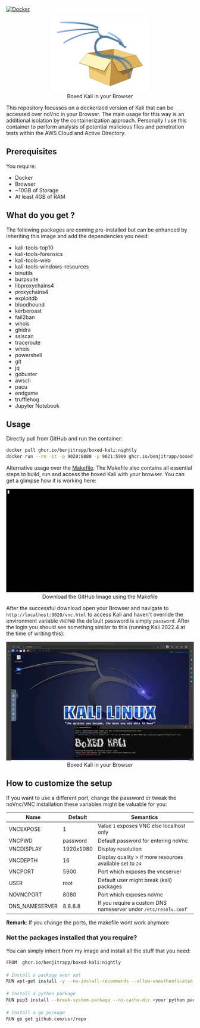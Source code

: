 [![Docker](https://github.com/BenjiTrapp/boxed-kali/actions/workflows/docker-publish.yml/badge.svg)](https://github.com/BenjiTrapp/boxed-kali/actions/workflows/docker-publish.yml)

<p align="center">
<img height="200" src="static/boxed-kali.png">
<br>Boxed Kali in your Browser
</p>

This repository focusses on a dockerized version of Kali that can be accessed over noVnc in your Browser. The main usage for this way is an additional isolation by the containerization approach. Personally I use this container to perform analysis of potential malicious files and penetration tests within the AWS Cloud and Active Directory.

## Prerequisites

You require:

* Docker
* Browser
* ~10GB of Storage
* At least 4GB of RAM

## What do you get ?

The following packages are coming pre-installed but can be enhanced by inheriting this image and add the dependencies you need:

* kali-tools-top10
* kali-tools-forensics
* kali-tools-web
* kali-tools-windows-resources
* binutils
* burpsuite
* libproxychains4
* proxychains4
* exploitdb
* bloodhound
* kerberoast
* fail2ban
* whois
* ghidra
* sslscan
* traceroute
* whois
* powershell
* git
* jq
* gobuster
* awscli
* pacu
* endgame
* trufflehog
* Jupyter Notebook

## Usage

Directly pull from GitHub and run the container:

```bash
docker pull ghcr.io/benjitrapp/boxed-kali:nightly
docker run --rm -it -p 9020:8080 -p 9021:5900 ghcr.io/benjitrapp/boxed-kali:nightly kali
```

Alternative usage over the [Makefile](https://github.com/BenjiTrapp/boxed-kali/blob/main/Makefile). The Makefile also contains all essential steps to build, run and access the boxed Kali with your browser. You can get a glimpse how it is working here:

<p align="center">
<img src="static/Herunterladen.gif">
<br>Download the GitHub Image using the Makefile
</p>

After the successful download open your Browser and navigate to `http://localhost:9020/vnc.html` to access Kali and haven't override the environment variable `VNCPWD` the default password is simply `password`. After the login you should see something similar to this (running Kali 2022.4 at the time of writing this):

<p align="center">
<img src="static/browser.png">
<br>Boxed Kali in your Browser
</p>

## How to customize the setup

If you want to use a different port, change the password or tweak the noVnc/VNC installation these variables might be valuable for you:

| Name           | Default   | Semantics                                                       |
| -------------- | --------- | --------------------------------------------------------------- |
| VNCEXPOSE      | 1         | Value `1` exposes VNC else localhost only                              |
| VNCPWD         | password  | Default password for entering noVnc                             |
| VNCDISPLAY     | 1920x1080 | Display resolution                                              |
| VNCDEPTH       | 16        | Display quality > if more resources available set to `24`       |
| VNCPORT        | 5900      | Port which exposes the vncserver                                |
| USER           | root      | Default user might break (kali) packages                        |
| NOVNCPORT      | 8080      | Port which exposes noVnc                                        |
| DNS_NAMESERVER | 8.8.8.8   | If you require a custom DNS nameserver under `/etc/resolv.conf` |

**Remark**: If you change the ports, the makefile wont work anymore

### Not the packages installed that you require?

You can simply inherit from my image and install all the stuff that you need:

```bash
FROM  ghcr.io/benjitrapp/boxed-kali:nightly

# Install a package over apt
RUN apt-get install -y --no-install-recommends --allow-unauthenticated <your kali package>

# Install a python package
RUN pip3 install --break-system-package --no-cache-dir <your python package>

# Install a go package
RUN go get github.com/usr/repo
      
```
